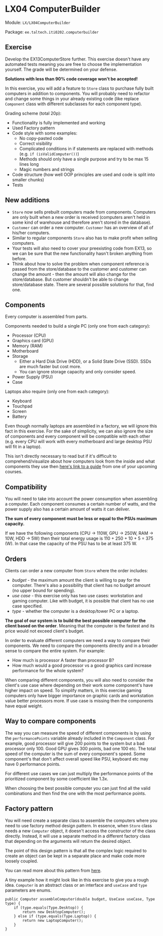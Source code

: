 LX04 ComputerBuilder
==========

Module: `LX/LX04ComputerBuilder`

Package: `ee.taltech.iti0202.computerbuilder`

## Exercise

Develop the EX13ComputerStore further. This exercise doesn't have any automated tests meaning you are free to choose the
implementation yourself.
The grade will be determined on your defense.

**Solutions with less than 90% code coverage won't be accepted!**

In this exercise, you will add a feature to `Store` class to purchase fully built computers in addition to
components.
You will probably need to refactor and change some things in your already existing code (like replace `Component` class
with different subclasses for each component type).

Grading scheme (total 20p):

- Functionality is fully implemented and working
- Used Factory pattern
- Code style with some examples:
    - No copy-pasted code
    - Correct visibility
    - Complicated conditions in if statements are replaced with methods (e.g. `if (isValidComputer())`)
    - Methods should only have a single purpose and try to be max 15 lines long
    - Magic numbers and strings
- Code structure (how well OOP principles are used and code is split into smaller chunks)
- Tests

## New additions

- `Store` now sells prebuilt computers made from components. Computers are only built when a new order is
  received (computers aren't held in some kind of warehouse and therefore aren't stored in the database).
- `Customer` can order a new computer. `Customer` has an overview of all of his/her computers.
- Similar to regular components `Store` also has to make profit when selling computers.
- Your tests will also need to cover your preexisting code from EX13, so we can be sure that the new functionality
  hasn't broken anything from before.
- Think about how to solve the problem when component reference is passed from the store/database to the customer and
  customer can change the amount - then the amount will also change for the store/database. But customer shouldn't be
  able to change store/database state. There are several possible solutions for that, find one.

## Components

Every computer is assembled from parts.

Components needed to build a single PC (only one from each category):

- Processor (CPU)
- Graphics card (GPU)
- Memory (RAM)
- Motherboard
- Storage
    - Either a Hard Disk Drive (HDD), or a Solid State Drive (SSD). SSDs are much faster but cost more.
    - You can ignore storage capacity and only consider speed.
- Power Supply (PSU)
- Case

Laptops also require (only one from each category):

- Keyboard
- Touchpad
- Screen
- Battery

Even though normally laptops are assembled in a factory, we will ignore this fact in this exercise.
For the sake of simplicity, we can also ignore the size of components and every component will be compatible with each
other
(e.g. every CPU will work with every motherboard and large desktop PSU will fit in a laptop).

This isn't directly necessary to read but if it's difficult to comprehend/visualize about how computers look from the
inside and what components they use then [here's link to a guide](http://ati.ttu.ee/IAX0043/Lab1Test/) from one of your
upcoming courses.

## Compatibility

You will need to take into account the power consumption when assembling a computer.
Each component consumes a certain number of watts, and the power supply also has a certain amount of watts it can
deliver.

**The sum of every component must be less or equal to the PSUs maximum capacity.**

If we have the following components (CPU -> 110W, GPU -> 250W, RAM -> 10W, HDD -> 5W) then their total energy usage is
110 + 250 + 10 + 5 = 375 (W). In that case the capacity of the PSU has to be at least 375 W.

## Orders

Clients can order a new computer from `Store` where the order includes:

- *budget* - the maximum amount the client is willing to pay for the computer.
  There's also a possibility that client has no budget amount (no upper bound for spending).
- *use case* - this exercise only has two use cases: workstation and gaming computer.
  Like with budget, it is possible that client has no use case specified.
- *type* - whether the computer is a desktop/tower PC or a laptop.

**The goal of our system is to build the best possible computer for the client based on the order**.
Meaning that the computer is the fastest and its price would not exceed client's budget.

In order to evaluate different computers we need a way to compare their components.
We need to compare the components directly and in a broader sense to compare the entire system. For example:

- How much is processor A faster than processor B?
- How much would a good processor vs a good graphics card increase performance for the whole system?

When comparing different components, you will also need to consider the client's use case where depending on their work
some component's have higher impact on speed.
To simplify matters, in this exercise gaming computers only have bigger importance on graphic cards and workstation
value better processors more.
If use case is missing then the components have equal weight.

## Way to compare components

The way you can measure the speed of different components is by using the `performancePoints` variable already included
in the `Component` class.
For example, good processor will give 200 points to the system but a bad processor only 100. Good GPU gives 300 points,
bad one 100 etc.
The total speed of the computer is the sum of every component's speed.
Some component's that don't affect overall speed like PSU, keyboard etc may have 0 performance points.

For different use cases we can just multiply the performance points of the prioritized component by some coefficient
like 1.3x.

When choosing the best possible computer you can just find all the valid combinations and then find the one with the
most performance points.

## Factory pattern

You will need create a separate class to assemble the computers where you need to use factory method design pattern.
In essence, when `Store` class needs a new `Computer` object, it doesn't access the constructor of the class
directly.
Instead, it will use a separate method in a different factory class that depending on the arguments will return the
desired object.

The point of this design pattern is that all the complex logic required to create an object can be kept in a separate
place and make code more loosely coupled.

You can read more about this pattern
from [here](https://howtodoinjava.com/design-patterns/creational/implementing-factory-design-pattern-in-java/).

A tiny example how it might look like in this exercise to give you a rough idea. `Computer` is an abstract class or an
interface and `useCase` and `type` parameters are enums.

```
public Computer assembleComputer(double budget, UseCase useCase, Type type) {
    if (type.equals(Type.Desktop)) {
        return new DesktopComputer();
    } else if (type.equals(Type.Laptop)) {
        return new LaptopComputer();
    }
}
```
